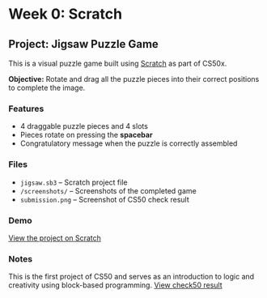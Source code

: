 # Week 0: Scratch

## Project: Jigsaw Puzzle Game

This is a visual puzzle game built using [Scratch](https://scratch.mit.edu/) as part of CS50x.

**Objective:** Rotate and drag all the puzzle pieces into their correct positions to complete the image.

### Features

- 4 draggable puzzle pieces and 4 slots  
- Pieces rotate on pressing the **spacebar**  
- Congratulatory message when the puzzle is correctly assembled

### Files

- `jigsaw.sb3` – Scratch project file  
- `/screenshots/` – Screenshots of the completed game  
- `submission.png` – Screenshot of CS50 check result

### Demo

[View the project on Scratch](https://scratch.mit.edu/projects/1157898652/)

### Notes

This is the first project of CS50 and serves as an introduction to logic and creativity using block-based programming.
[View check50 result](https://submit.cs50.io/check50/c05a8f8964d304591e213e5e74421de5122a77d8)
